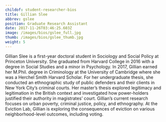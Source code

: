 ```yaml
---
childof: student-researcher-bios
title: Gillian Slee
abbrev: gslee
position: Graduate Research Assistant
date: 2017-11-26T03:46:25.603Z
image: /images/bios/gslee_full.jpg
thumb: /images/bios/gslee_thumb.jpg
weight: 5
---
```

Gillian Slee is a first-year doctoral student in Sociology and Social Policy at Princeton University. She graduated from Harvard College in 2016 with a degree in Social Studies and a minor in Psychology. In 2017, Gillian earned her M.Phil. degree in Criminology at the University of Cambridge where she was a Herchel Smith Harvard Scholar. For her undergraduate thesis, she conducted an ethnographic study of public defenders and their clients in New York City’s criminal courts. Her master’s thesis explored legitimacy and legitimation in the British context and investigated how power-holders justified their authority in magistrates’ court. Gillian’s current research focuses on urban poverty, criminal justice, policy, and ethnography. At the Eviction Lab, Gillian is exploring the consequences of eviction on various neighborhood-level outcomes, including voting.